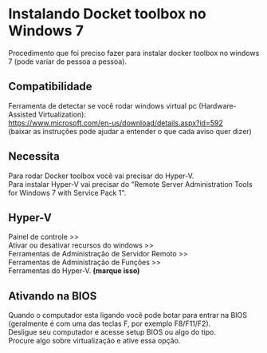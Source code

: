 # Instalando Docket toolbox no Windows 7 #
Procedimento que foi preciso fazer para instalar docker toolbox no windows 7 (pode variar de pessoa a pessoa).

## Compatibilidade ##
Ferramenta de detectar se você rodar windows virtual pc (Hardware-Assisted Virtualization):  
https://www.microsoft.com/en-us/download/details.aspx?id=592  
(baixar as instruções pode ajudar a entender o que cada aviso quer dizer)

## Necessita ##
Para rodar Docker toolbox você vai precisar do Hyper-V.  
Para instalar Hyper-V vai precisar do "Remote Server Administration Tools for Windows 7 with Service Pack 1".  

## Hyper-V ##
Painel de controle >>  
Ativar ou desativar recursos do windows >>  
Ferramentas de Administração de Servidor Remoto >>  
Ferramentas de Administração de Funções >>  
Ferramentas do Hyper-V. __(marque isso)__

## Ativando na BIOS ##
Quando o computador esta ligando você pode botar para entrar na BIOS (geralmente é com uma das teclas F, por exemplo F8/F11/F2).  
Desligue seu computador e acesse setup BIOS ou algo do tipo.  
Procure algo sobre virtualização e ative essa opção.
